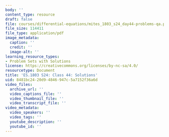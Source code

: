 ```yaml
---
body: ''
content_type: resource
draft: false
file: courses/differential-equations/mites_1803_s24_day44-problems-qa.pdf
file_size: 114411
file_type: application/pdf
image_metadata:
  caption: ''
  credit: ''
  image-alt: ''
learning_resource_types:
- Problem Sets with Solutions
license: https://creativecommons.org/licenses/by-nc-sa/4.0/
resourcetype: Document
title: 'ES.1803 S24: Class 44: Solutions'
uid: 8481bc24-20d9-4846-947c-5a7152f36a6d
video_files:
  archive_url: ''
  video_captions_file: ''
  video_thumbnail_file: ''
  video_transcript_file: ''
video_metadata:
  video_speakers: ''
  video_tags: ''
  youtube_description: ''
  youtube_id: ''
---
```

